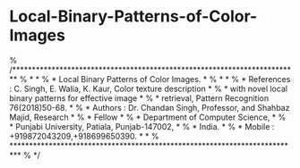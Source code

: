 # Local-Binary-Patterns-of-Color-Images
% /*************************************************************************
% *                                                                        *
% *  Local Binary Patterns of Color Images.                                *
% *                                                                        *
% *  References : C. Singh, E. Walia, K. Kaur, Color texture description   *
% *               with novel local binary patterns for effective image     *
% *               retrieval, Pattern Recognition 76(2018)50-68.            *
% * Authors : Dr. Chandan Singh, Professor, and Shahbaz Majid, Research    *
% *               Fellow                                                   *
% *               Department of Computer Science,                          *
% *               Punjabi University, Patiala, Punjab-147002,              *
% *               India.                                                   *
% *               Mobile : +919872043209,+918699650390.                    *                                                                       *
% **************************************************************************
% */
